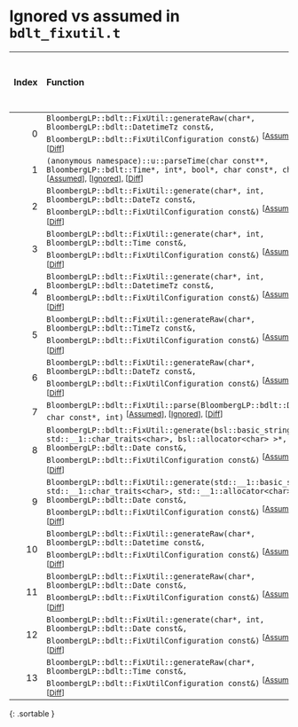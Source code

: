 # Ignored vs assumed in `bdlt_fixutil.t`

<script src="../sorttable.js"></script>

|   Index | Function                                                                                                                                                                                                                                                                                        |   Difference in number of lines |   Function size difference in bytes | Number of lines in assumed build   | Number of bytes in assumed build   | Number of lines in ignored build   | Number of bytes in ignored build   |
|--------:|:------------------------------------------------------------------------------------------------------------------------------------------------------------------------------------------------------------------------------------------------------------------------------------------------|--------------------------------:|------------------------------------:|:-----------------------------------|:-----------------------------------|:-----------------------------------|:-----------------------------------|
|       0 | `BloombergLP::bdlt::FixUtil::generateRaw(char*, BloombergLP::bdlt::DatetimeTz const&, BloombergLP::bdlt::FixUtilConfiguration const&)` <sup>\[[Assumed](0.assume.s)\], \[[Ignored](0.none.s)\], \[[Diff](0.diff.html)\]                                                                         |                              19 |                                  64 | 416                                | 4,436,272                          | 352                                | 4,436,592                          |
|       1 | `(anonymous namespace)::u::parseTime(char const**, BloombergLP::bdlt::Time*, int*, bool*, char const*, char const*)` <sup>\[[Assumed](1.assume.s)\], \[[Ignored](1.none.s)\], \[[Diff](1.diff.html)\]                                                                                           |                              17 |                                  80 | 976                                | 4,439,216                          | 896                                | 4,439,664                          |
|       2 | `BloombergLP::bdlt::FixUtil::generate(char*, int, BloombergLP::bdlt::DateTz const&, BloombergLP::bdlt::FixUtilConfiguration const&)` <sup>\[[Assumed](2.assume.s)\], \[[Ignored](2.none.s)\], \[[Diff](2.diff.html)\]                                                                           |                               1 |                                   0 | 128                                | 4,434,528                          | 128                                | 4,434,768                          |
|       3 | `BloombergLP::bdlt::FixUtil::generate(char*, int, BloombergLP::bdlt::Time const&, BloombergLP::bdlt::FixUtilConfiguration const&)` <sup>\[[Assumed](3.assume.s)\], \[[Ignored](3.none.s)\], \[[Diff](3.diff.html)\]                                                                             |                               1 |                                   0 | 112                                | 4,430,736                          | 112                                | 4,430,640                          |
|       4 | `BloombergLP::bdlt::FixUtil::generate(char*, int, BloombergLP::bdlt::DatetimeTz const&, BloombergLP::bdlt::FixUtilConfiguration const&)` <sup>\[[Assumed](4.assume.s)\], \[[Ignored](4.none.s)\], \[[Diff](4.diff.html)\]                                                                       |                              -2 |                                 -16 | 128                                | 4,436,144                          | 144                                | 4,436,448                          |
|       5 | `BloombergLP::bdlt::FixUtil::generateRaw(char*, BloombergLP::bdlt::TimeTz const&, BloombergLP::bdlt::FixUtilConfiguration const&)` <sup>\[[Assumed](5.assume.s)\], \[[Ignored](5.none.s)\], \[[Diff](5.diff.html)\]                                                                             |                              -8 |                                 -16 | 832                                | 4,435,312                          | 848                                | 4,435,600                          |
|       6 | `BloombergLP::bdlt::FixUtil::generateRaw(char*, BloombergLP::bdlt::DateTz const&, BloombergLP::bdlt::FixUtilConfiguration const&)` <sup>\[[Assumed](6.assume.s)\], \[[Ignored](6.none.s)\], \[[Diff](6.diff.html)\]                                                                             |                              -9 |                                 -48 | 512                                | 4,434,656                          | 560                                | 4,434,896                          |
|       7 | `BloombergLP::bdlt::FixUtil::parse(BloombergLP::bdlt::Datetime*, char const*, int)` <sup>\[[Assumed](7.assume.s)\], \[[Ignored](7.none.s)\], \[[Diff](7.diff.html)\]                                                                                                                            |                             -11 |                                 -16 | 800                                | 4,440,192                          | 816                                | 4,440,560                          |
|       8 | `BloombergLP::bdlt::FixUtil::generate(bsl::basic_string<char, std::__1::char_traits<char>, bsl::allocator<char> >*, BloombergLP::bdlt::Date const&, BloombergLP::bdlt::FixUtilConfiguration const&)` <sup>\[[Assumed](8.assume.s)\], \[[Ignored](8.none.s)\], \[[Diff](8.diff.html)\]           |                             -25 |                                 -96 | 320                                | 4,436,688                          | 416                                | 4,436,944                          |
|       9 | `BloombergLP::bdlt::FixUtil::generate(std::__1::basic_string<char, std::__1::char_traits<char>, std::__1::allocator<char> >*, BloombergLP::bdlt::Date const&, BloombergLP::bdlt::FixUtilConfiguration const&)` <sup>\[[Assumed](9.assume.s)\], \[[Ignored](9.none.s)\], \[[Diff](9.diff.html)\] |                             -25 |                                 -96 | 320                                | 4,437,568                          | 416                                | 4,437,920                          |
|      10 | `BloombergLP::bdlt::FixUtil::generateRaw(char*, BloombergLP::bdlt::Datetime const&, BloombergLP::bdlt::FixUtilConfiguration const&)` <sup>\[[Assumed](10.assume.s)\], \[[Ignored](10.none.s)\], \[[Diff](10.diff.html)\]                                                                        |                             -28 |                                -112 | 2,176                              | 4,432,352                          | 2,288                              | 4,432,480                          |
|      11 | `BloombergLP::bdlt::FixUtil::generateRaw(char*, BloombergLP::bdlt::Date const&, BloombergLP::bdlt::FixUtilConfiguration const&)` <sup>\[[Assumed](11.assume.s)\], \[[Ignored](11.none.s)\], \[[Diff](11.diff.html)\]                                                                            |                             -29 |                                 -96 | 272                                | 4,430,464                          | 368                                | 4,430,272                          |
|      12 | `BloombergLP::bdlt::FixUtil::generate(char*, int, BloombergLP::bdlt::Date const&, BloombergLP::bdlt::FixUtilConfiguration const&)` <sup>\[[Assumed](12.assume.s)\], \[[Ignored](12.none.s)\], \[[Diff](12.diff.html)\]                                                                          |                             -56 |                                -208 | 560                                | 4,429,904                          | 768                                | 4,429,504                          |
|      13 | `BloombergLP::bdlt::FixUtil::generateRaw(char*, BloombergLP::bdlt::Time const&, BloombergLP::bdlt::FixUtilConfiguration const&)` <sup>\[[Assumed](13.assume.s)\], \[[Ignored](13.none.s)\], \[[Diff](13.diff.html)\]                                                                            |                             -72 |                                -224 | 1,392                              | 4,430,848                          | 1,616                              | 4,430,752                          |
{: .sortable }
